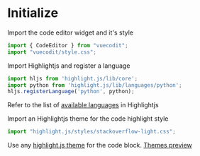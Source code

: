 # Initialize

Import the code editor widget and it's style

```ts
import { CodeEditor } from "vuecodit";
import "vuecodit/style.css";
```

Import Highlightjs and register a language

```ts
import hljs from 'highlight.js/lib/core';
import python from 'highlight.js/lib/languages/python';
hljs.registerLanguage('python', python);
```

Refer to the list of [available languages](https://github.com/highlightjs/highlight.js/tree/main/src/languages) in Highlightjs

Import an Highlightjs theme for the code highlight style

```ts
import "highlight.js/styles/stackoverflow-light.css";
```

Use any [highlight.js theme](https://github.com/highlightjs/highlight.js/tree/main/src/styles) for
the code block. [Themes preview](https://highlightjs.org/static/demo/)